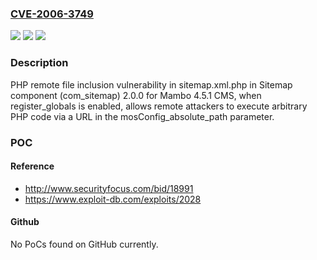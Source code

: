 ### [CVE-2006-3749](https://cve.mitre.org/cgi-bin/cvename.cgi?name=CVE-2006-3749)
![](https://img.shields.io/static/v1?label=Product&message=n%2Fa&color=blue)
![](https://img.shields.io/static/v1?label=Version&message=n%2Fa&color=blue)
![](https://img.shields.io/static/v1?label=Vulnerability&message=n%2Fa&color=brighgreen)

### Description

PHP remote file inclusion vulnerability in sitemap.xml.php in Sitemap component (com_sitemap) 2.0.0 for Mambo 4.5.1 CMS, when register_globals is enabled, allows remote attackers to execute arbitrary PHP code via a URL in the mosConfig_absolute_path parameter.

### POC

#### Reference
- http://www.securityfocus.com/bid/18991
- https://www.exploit-db.com/exploits/2028

#### Github
No PoCs found on GitHub currently.

